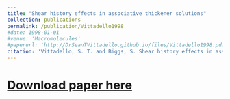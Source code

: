 ```yaml
---
title: "Shear history effects in associative thickener solutions"
collection: publications
permalink: /publication/Vittadello1998
#date: 1998-01-01
#venue: 'Macromolecules'
#paperurl: 'http://DrSeanTVittadello.github.io/files/Vittadello1998.pdf'
citation: 'Vittadello, S. T. and Biggs, S. Shear history effects in associative thickener solutions. Macromolecules, 1998, 31, 7691-7697.'
---
```

# [Download paper here](http://DrSeanTVittadello.github.io/files/Vittadello1998.pdf)
